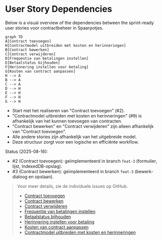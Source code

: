 # User Story Dependencies

Below is a visual overview of the dependencies between the sprint-ready user stories voor contractbeheer in Spaarpotjes.

```mermaid
graph TD
A[Contract toevoegen]
H[Contractmodel uitbreiden met kosten en herinneringen]
B[Contract bewerken]
C[Contract verwijderen]
D[Frequentie van betalingen instellen]
E[Betaalstatus bijhouden]
F[Herinnering instellen voor betaling]
G[Kosten van contract aanpassen]
H --> A
B --> A
C --> A
D --> H
E --> H
F --> H
G --> H
```

- Start met het realiseren van "Contract toevoegen" (#2).
- "Contractmodel uitbreiden met kosten en herinneringen" (#9) is afhankelijk van het kunnen toevoegen van contracten.
- "Contract bewerken" en "Contract verwijderen" zijn alleen afhankelijk van "Contract toevoegen".
- Alle andere stories zijn afhankelijk van het uitgebreide model.
- Deze structuur zorgt voor een logische en efficiënte workflow.

Status (2025-08-16):

- #2 (Contract toevoegen): geïmplementeerd in branch `feat-3` (formulier, lijst, IndexedDB-opslag).
- #3 (Contract bewerken): geïmplementeerd in branch `feat-3` (bewerk-dialoog en opslaan).

> Voor meer details, zie de individuele issues op GitHub.
> - [Contract toevoegen](https://github.com/vibe-coding/spaarpot/issues/2)
> - [Contract bewerken](https://github.com/vibe-coding/spaarpot/issues/3)
> - [Contract verwijderen](https://github.com/vibe-coding/spaarpot/issues/4)
> - [Frequentie van betalingen instellen](https://github.com/vibe-coding/spaarpot/issues/5)
> - [Betaalstatus bijhouden](https://github.com/vibe-coding/spaarpot/issues/6)
> - [Herinnering instellen voor betaling](https://github.com/vibe-coding/spaarpot/issues/7)
> - [Kosten van contract aanpassen](https://github.com/vibe-coding/spaarpot/issues/8)
> - [Contractmodel uitbreiden met kosten en herinneringen](https://github.com/vibe-coding/spaarpot/issues/9)
